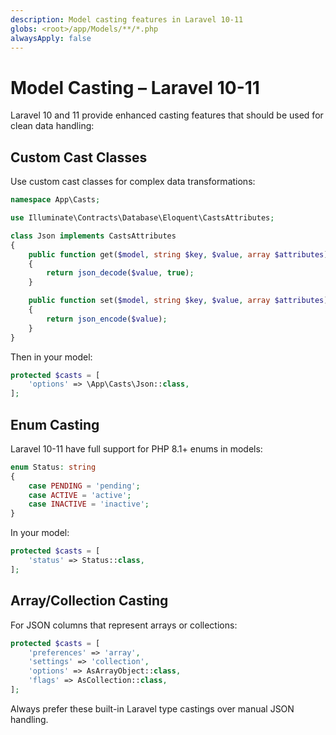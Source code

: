 ```yaml
---
description: Model casting features in Laravel 10-11
globs: <root>/app/Models/**/*.php
alwaysApply: false
---
```


# Model Casting – Laravel 10-11

Laravel 10 and 11 provide enhanced casting features that should be used for clean data handling:

## Custom Cast Classes

Use custom cast classes for complex data transformations:

```php
namespace App\Casts;

use Illuminate\Contracts\Database\Eloquent\CastsAttributes;

class Json implements CastsAttributes
{
    public function get($model, string $key, $value, array $attributes)
    {
        return json_decode($value, true);
    }

    public function set($model, string $key, $value, array $attributes)
    {
        return json_encode($value);
    }
}
```

Then in your model:

```php
protected $casts = [
    'options' => \App\Casts\Json::class,
];
```

## Enum Casting

Laravel 10-11 have full support for PHP 8.1+ enums in models:

```php
enum Status: string
{
    case PENDING = 'pending';
    case ACTIVE = 'active';
    case INACTIVE = 'inactive';
}
```

In your model:

```php
protected $casts = [
    'status' => Status::class,
];
```

## Array/Collection Casting

For JSON columns that represent arrays or collections:

```php
protected $casts = [
    'preferences' => 'array',
    'settings' => 'collection',
    'options' => AsArrayObject::class,
    'flags' => AsCollection::class,
];
```

Always prefer these built-in Laravel type castings over manual JSON handling.
